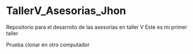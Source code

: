 # TallerV_Asesorias_Jhon
Repositorio para el desarrollo de las asesorías en taller V
Este es mi primer taller

Prueba clonar en otro computador